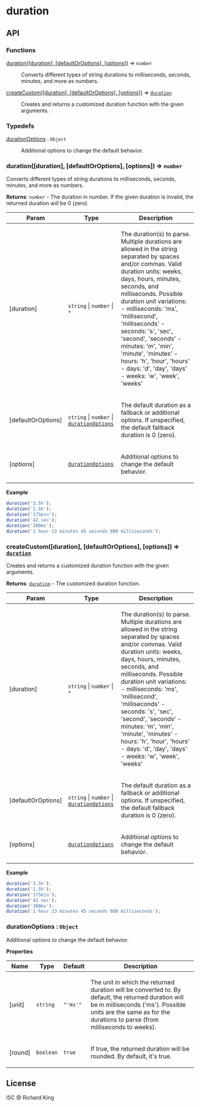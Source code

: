 # duration

## API

<!--- <% api --->
### Functions

<dl>
<dt><a href="#duration">duration([duration], [defaultOrOptions], [options])</a> ⇒ <code>number</code></dt>
<dd><p>Converts different types of string durations to milliseconds, seconds, minutes, and more as numbers.</p>
</dd>
<dt><a href="#createCustom">createCustom([duration], [defaultOrOptions], [options])</a> ⇒ <code><a href="#duration">duration</a></code></dt>
<dd><p>Creates and returns a customized duration function with the given arguments.</p>
</dd>
</dl>

### Typedefs

<dl>
<dt><a href="#durationOptions">durationOptions</a> : <code>Object</code></dt>
<dd><p>Additional options to change the default behavior.</p>
</dd>
</dl>

<a name="duration"></a>

### duration([duration], [defaultOrOptions], [options]) ⇒ <code>number</code>
Converts different types of string durations to milliseconds, seconds, minutes, and more as numbers.

**Returns**: <code>number</code> - The duration in number.
                  If the given duration is invalid, the returned duration will be 0 (zero).  
<table>
  <thead>
    <tr>
      <th>Param</th><th>Type</th><th>Description</th>
    </tr>
  </thead>
  <tbody>
<tr>
    <td>[duration]</td><td><code>string</code> | <code>number</code> | <code>*</code></td><td><p>The duration(s) to parse.
                                      Multiple durations are allowed in the string separated by spaces and/or commas.
                                      Valid duration units: weeks, days, hours, minutes, seconds, and milliseconds.
                                      Possible duration unit variations:
                                          - milliseconds: &#39;ms&#39;, &#39;millisecond&#39;, &#39;milliseconds&#39;
                                          - seconds:      &#39;s&#39;,  &#39;sec&#39;,         &#39;second&#39;,      &#39;seconds&#39;
                                          - minutes:      &#39;m&#39;,  &#39;min&#39;,         &#39;minute&#39;,      &#39;minutes&#39;
                                          - hours:        &#39;h&#39;,  &#39;hour&#39;,        &#39;hours&#39;
                                          - days:         &#39;d&#39;,  &#39;day&#39;,         &#39;days&#39;
                                          - weeks:        &#39;w&#39;,  &#39;week&#39;,        &#39;weeks&#39;</p>
</td>
    </tr><tr>
    <td>[defaultOrOptions]</td><td><code>string</code> | <code>number</code> | <code><a href="#durationOptions">durationOptions</a></code></td><td><p>The default duration as a fallback or additional
                                                                  options. If unspecified, the default fallback
                                                                  duration is 0 (zero).</p>
</td>
    </tr><tr>
    <td>[options]</td><td><code><a href="#durationOptions">durationOptions</a></code></td><td><p>Additional options to change
                                                                  the default behavior.</p>
</td>
    </tr>  </tbody>
</table>

**Example**  
```js
duration('3.5h');
duration('1.5h');
duration('175min');
duration('42 sec');
duration('300ms');
duration('1 hour 23 minutes 45 seconds 600 milliseconds');
```
<a name="createCustom"></a>

### createCustom([duration], [defaultOrOptions], [options]) ⇒ [<code>duration</code>](#duration)
Creates and returns a customized duration function with the given arguments.

**Returns**: [<code>duration</code>](#duration) - The customized duration function.  
<table>
  <thead>
    <tr>
      <th>Param</th><th>Type</th><th>Description</th>
    </tr>
  </thead>
  <tbody>
<tr>
    <td>[duration]</td><td><code>string</code> | <code>number</code> | <code>*</code></td><td><p>The duration(s) to parse.
                                      Multiple durations are allowed in the string separated by spaces and/or commas.
                                      Valid duration units: weeks, days, hours, minutes, seconds, and milliseconds.
                                      Possible duration unit variations:
                                          - milliseconds: &#39;ms&#39;, &#39;millisecond&#39;, &#39;milliseconds&#39;
                                          - seconds:      &#39;s&#39;,  &#39;sec&#39;,         &#39;second&#39;,      &#39;seconds&#39;
                                          - minutes:      &#39;m&#39;,  &#39;min&#39;,         &#39;minute&#39;,      &#39;minutes&#39;
                                          - hours:        &#39;h&#39;,  &#39;hour&#39;,        &#39;hours&#39;
                                          - days:         &#39;d&#39;,  &#39;day&#39;,         &#39;days&#39;
                                          - weeks:        &#39;w&#39;,  &#39;week&#39;,        &#39;weeks&#39;</p>
</td>
    </tr><tr>
    <td>[defaultOrOptions]</td><td><code>string</code> | <code>number</code> | <code><a href="#durationOptions">durationOptions</a></code></td><td><p>The default duration as a fallback or additional
                                                                  options. If unspecified, the default fallback
                                                                  duration is 0 (zero).</p>
</td>
    </tr><tr>
    <td>[options]</td><td><code><a href="#durationOptions">durationOptions</a></code></td><td><p>Additional options to change
                                                                  the default behavior.</p>
</td>
    </tr>  </tbody>
</table>

**Example**  
```js
duration('3.5h');
duration('1.5h');
duration('175min');
duration('42 sec');
duration('300ms');
duration('1 hour 23 minutes 45 seconds 600 milliseconds');
```
<a name="durationOptions"></a>

### durationOptions : <code>Object</code>
Additional options to change the default behavior.

**Properties**

<table>
  <thead>
    <tr>
      <th>Name</th><th>Type</th><th>Default</th><th>Description</th>
    </tr>
  </thead>
  <tbody>
<tr>
    <td>[unit]</td><td><code>string</code></td><td><code>&quot;&#x27;ms&#x27;&quot;</code></td><td><p>The unit in which the returned duration will be converted to.
                                   By default, the returned duration will be in milliseconds (&#39;ms&#39;).
                                   Possible units are the same as for the durations to parse
                                   (from milliseconds to weeks).</p>
</td>
    </tr><tr>
    <td>[round]</td><td><code>boolean</code></td><td><code>true</code></td><td><p>If true, the returned duration will be rounded. By default, it&#39;s true.</p>
</td>
    </tr>  </tbody>
</table>


<!--- api %> --->

## License

ISC @ Richard King

  <!--- References ======================================================== --->

  <!--- Badges --->

  <!--- URLs --->
  [url-license-doc]: https://github.com/richrdkng/dmd-plugin-simple-nodejs-project/blob/master/LICENSE.md
  [url-contrib-doc]: https://github.com/richrdkng/dmd-plugin-simple-nodejs-project/blob/master/.github/CONTRIBUTING.md
